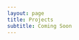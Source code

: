 ```yaml
---
layout: page
title: Projects
subtitle: Coming Soon
---
```

 <br>
 <br>
 <br>
 <br>
 <br>
 <br>
<br>
<br>
